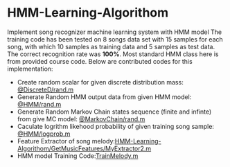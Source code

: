 # HMM-Learning-Algorithom
Implement song recognizer machine learning system with HMM model
The training code has been tested on 8 songs data set with 15 samples for each song, with which 10 samples as training data and 5 samples as test data. The correct recognition rate was **100%**.
Most standard HMM class here is from provided course code. Below are contributed codes for this implementation:

* Create random scalar for given discrete distribution mass:  [@DiscreteD/rand.m](https://github.com/JinScientist/HMM-Learning-Algorithom/blob/master/%40DiscreteD/rand.m)
* Generate Random HMM output data from given HMM model: [@HMM/rand.m](https://github.com/JinScientist/HMM-Learning-Algorithom/blob/master/%40HMM/rand.m)
* Generate Random Markov Chain states sequence (finite and infinte) from give MC model: [@MarkovChain/rand.m](https://github.com/JinScientist/HMM-Learning-Algorithom/blob/master/%40MarkovChain/rand.m)
* Caculate logrithm likehood probability of given training song sample: [@HMM/logprob.m](https://github.com/JinScientist/HMM-Learning-Algorithom/blob/master/%40GaussD/logprob.m)
 * Feature Extractor of song melody:[HMM-Learning-Algorithom/GetMusicFeatures/MyExtractor2.m](https://github.com/JinScientist/HMM-Learning-Algorithom/blob/master/GetMusicFeatures/MyExtractor2.m)
 * HMM model Training Code:[TrainMelody.m](https://github.com/JinScientist/HMM-Learning-Algorithom/blob/master/TrainMelody.m)
 


